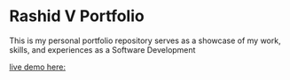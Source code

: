 # Rashid V Portfolio

This is my personal portfolio repository serves as a showcase of my work, skills, and experiences as a Software Development 

[live demo here:](https://rashid-flutter.github.io/)
